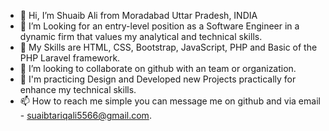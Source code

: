 - 👋 Hi, I’m Shuaib Ali from Moradabad Uttar Pradesh, INDIA
- 👀 I’m Looking for an entry-level position as a Software Engineer in a dynamic firm that values my analytical and technical skills.
- 🌱 My Skills are HTML, CSS, Bootstrap, JavaScript, PHP and Basic of the PHP Laravel framework.
- 💞️ I’m looking to collaborate on github with an team or organization.
- 🌱 I'm practicing Design and Developed new Projects practically for enhance my technical skills.
- 📫 How to reach me simple you can message me on github and via email - suaibtariqali5566@gmail.com.

<!---
shuaib71/shuaib71 is a ✨ special ✨ repository because its `README.md` (this file) appears on your GitHub profile.
You can click the Preview link to take a look at your changes.
--->

